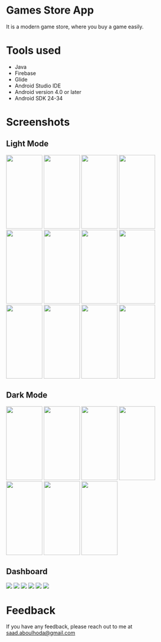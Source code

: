 # Games Store App

It is a modern game store, where you buy a game easily.

# Tools used

- Java
- Firebase
- Glide
- Android Studio IDE
- Android version 4.0 or later
- Android SDK 24-34

# Screenshots

## Light Mode

<img src="https://github.com/N1AKAI/Games_Store_App/blob/master/screenshots/Light%20Mode/1.webp" width="98" height="200" /> <img src="https://github.com/N1AKAI/Games_Store_App/blob/master/screenshots/Light%20Mode/2.webp" width="98" height="200" /> <img src="https://github.com/N1AKAI/Games_Store_App/blob/master/screenshots/Light%20Mode/3.webp" width="98" height="200" /> <img src="https://github.com/N1AKAI/Games_Store_App/blob/master/screenshots/Light%20Mode/4.webp" width="98" height="200" /> <img src="https://github.com/N1AKAI/Games_Store_App/blob/master/screenshots/Light%20Mode/5.webp" width="98" height="200" /> <img src="https://github.com/N1AKAI/Games_Store_App/blob/master/screenshots/Light%20Mode/6.webp" width="98" height="200" /> <img src="https://github.com/N1AKAI/Games_Store_App/blob/master/screenshots/Light%20Mode/7.webp" width="98" height="200" /> <img src="https://github.com/N1AKAI/Games_Store_App/blob/master/screenshots/Light%20Mode/8.webp" width="98" height="200" /> <img src="https://github.com/N1AKAI/Games_Store_App/blob/master/screenshots/Light%20Mode/9.webp" width="98" height="200" /> <img src="https://github.com/N1AKAI/Games_Store_App/blob/master/screenshots/Light%20Mode/10.webp" width="98" height="200" /> <img src="https://github.com/N1AKAI/Games_Store_App/blob/master/screenshots/Light%20Mode/11.webp" width="98" height="200" /> <img src="https://github.com/N1AKAI/Games_Store_App/blob/master/screenshots/Light%20Mode/12.webp" width="98" height="200" />

## Dark Mode

<img src="https://github.com/N1AKAI/Games_Store_App/blob/master/screenshots/Dark%20Mode/1.webp" width="98" height="200" /> <img src="https://github.com/N1AKAI/Games_Store_App/blob/master/screenshots/Dark%20Mode/2.webp" width="98" height="200" /> <img src="https://github.com/N1AKAI/Games_Store_App/blob/master/screenshots/Dark%20Mode/3.webp" width="98" height="200" /> <img src="https://github.com/N1AKAI/Games_Store_App/blob/master/screenshots/Dark%20Mode/4.webp" width="98" height="200" /> <img src="https://github.com/N1AKAI/Games_Store_App/blob/master/screenshots/Dark%20Mode/5.webp" width="98" height="200" /> <img src="https://github.com/N1AKAI/Games_Store_App/blob/master/screenshots/Dark%20Mode/6.webp" width="98" height="200" /> <img src="https://github.com/N1AKAI/Games_Store_App/blob/master/screenshots/Dark%20Mode/7.webp" width="98" height="200" />

## Dashboard

<img src="https://github.com/N1AKAI/Games_Store_App/blob/master/screenshots/Dashboard/1.webp" />

<img src="https://github.com/N1AKAI/Games_Store_App/blob/master/screenshots/Dashboard/2.webp" />

<img src="https://github.com/N1AKAI/Games_Store_App/blob/master/screenshots/Dashboard/3.webp" />

<img src="https://github.com/N1AKAI/Games_Store_App/blob/master/screenshots/Dashboard/4.webp" />

<img src="https://github.com/N1AKAI/Games_Store_App/blob/master/screenshots/Dashboard/5.webp" />

<img src="https://github.com/N1AKAI/Games_Store_App/blob/master/screenshots/Dashboard/6.webp" />

# Feedback

If you have any feedback, please reach out to me at saad.aboulhoda@gmail.com
